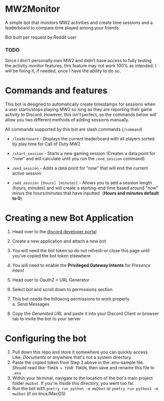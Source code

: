 # MW2Monitor
  A simple bot that monitors MW2 activities and create time sessions and a leaderboard to compare time played among your friends

  Bot built per request by Reddit user

### TODO
Since I don't personally own MW2 and didn't have access to fully testing the activity monitor features, this feature may not work 100% as intended.  I will be fixing it, if needed, once I have the ability to do so.

# Commands and features
This bot is designed to automatically create timestamps for sessions when a user starts/stops playing MW2 so long as they are reporting their game activity to Discord.  However, this isn't perfect, so the commands below will allow you two different methods of adding sessions manually.  
  
  
All commands supported by this bot are slash commands (`/command`)

- `/leaderboard` - Displays the current leaderboard with all players sorted by play time for Call of Duty MW2

- `/start_session` - Starts a new gaming session (Creates a data point for "now" and will calculate until you run the `/end_session` command)

- `/end_session` - Adds a data point for "now" that will end the current active session

- `/add_session [hours] [minutes]` - Allows you to add a session length (hours, minutes) and will create a starting-end time based around "now" minus the hours/minutes that have inputted
&nbsp;(**Hours and minutes default to 0**)


# Creating a new Bot Application
1. Head over to the [discord developer portal](https://discord.com/developers/applications)
2. Create a new application and attach a new bot
3. You will need the bot token so do not refresh or close this page until you've copied the bot token elsewhere
4.  You will need to enable the **Privileged Gateway Intents** for *Presence Intent*
5. Head over to Oauth2 > URL Generator
6. Select *bot* and scroll down to permissions section
7. This bot needs the following permissions to work properly  
 a. Send Messages
 
8. Copy the *Generated URL* and paste it into your Discord Client or browser tab to invite the bot to your server



# Configuring the bot 
1. Pull down this repo and store it somewhere you can quickly access.  Like, *Documents* or anywhere that's not a system directory
2. Paste the copied token from Step 3 above in the .env-sample file.  Should read like:  `TOKEN = YOUR TOKEN`, then save and rename this file to `.env`
3. Within your terminal, navigate to the location of the bot's main project folder `mw2bot`.  If you're inside this directory, you went too far.
4. Run the bot with `poetry run python -m mw2bot` or `poetry run python3 -m mw2bot` (if on linux/MacOS)



